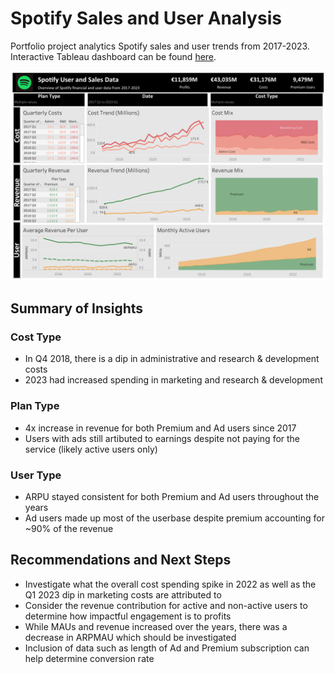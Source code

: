 # Spotify Sales and User Analysis
Portfolio project analytics Spotify sales and user trends from 2017-2023. Interactive Tableau dashboard can be found [here](https://public.tableau.com/app/profile/areg.adamian/viz/SpotifySalesData/Dashboard4).

![Screenshot of dashboard](https://github.com/AregAdamian/SpotifyData/blob/main/Main%20Dashboard_New.png)

## Summary of Insights
### Cost Type
- In Q4 2018, there is a dip in administrative and research & development costs
- 2023 had increased spending in marketing and research & development
### Plan Type
- 4x increase in revenue for both Premium and Ad users since 2017
- Users with ads still artibuted to earnings despite not paying for the service (likely active users only)
### User Type
- ARPU stayed consistent for both Premium and Ad users throughout the years
- Ad users made up most of the userbase despite premium accounting for ~90% of the revenue

## Recommendations and Next Steps
- Investigate what the overall cost spending spike in 2022 as well as the Q1 2023 dip in marketing costs are attributed to
- Consider the revenue contribution for active and non-active users to determine how impactful engagement is to profits
- While MAUs and revenue increased over the years, there was a decrease in ARPMAU which should be investigated
- Inclusion of data such as length of Ad and Premium subscription can help determine conversion rate
